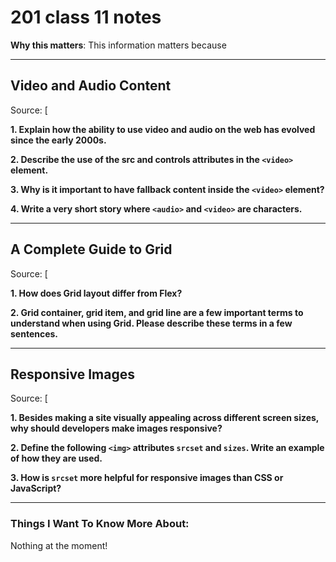 # 201 class 11 notes

**Why this matters**: This information matters because 

------------------------------------

## Video and Audio Content

Source: [

**1. Explain how the ability to use video and audio on the web has evolved since the early 2000s.**


**2. Describe the use of the src and controls attributes in the `<video>` element.**




**3. Why is it important to have fallback content inside the `<video>` element?**



**4. Write a very short story where `<audio>` and `<video>` are characters.**


-----------------------

## A Complete Guide to Grid

Source: [

**1. How does Grid layout differ from Flex?**



**2. Grid container, grid item, and grid line are a few important terms to understand when using Grid. Please describe these terms in a few sentences.**



------------------------

## Responsive Images

Source: [

**1. Besides making a site visually appealing across different screen sizes, why should developers make images responsive?**



**2. Define the following `<img>` attributes `srcset` and `sizes`. Write an example of how they are used.**



**3. How is `srcset` more helpful for responsive images than CSS or JavaScript?**




------------------------------------
### Things I Want To Know More About:
Nothing at the moment!
